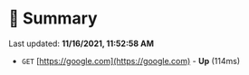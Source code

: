 # 📖 Summary
Last updated: **11/16/2021, 11:52:58 AM**

- `GET` [https://google.com](https://google.com) - **Up** (114ms)
